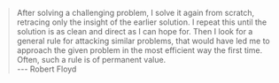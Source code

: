 > After solving a challenging problem, I solve it again from scratch, retracing only the insight of the earlier solution. I repeat this until the solution is as clean and direct as I can hope for. Then I look for a general rule for attacking similar problems, that would have led me to approach the given problem in the most efficient way the first time. Often, such a rule is of permanent value.          
                                           --- Robert Floyd
